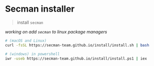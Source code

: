 # Secman installer

> install `secman`

_working on add `secman` to linux package managers_

```sh
# (macOS and Linux)
curl -fsSL https://secman-team.github.io/install/install.sh | bash

# (windows) in powershell
iwr -useb https://secman-team.github.io/install/install.ps1 | iex
```
